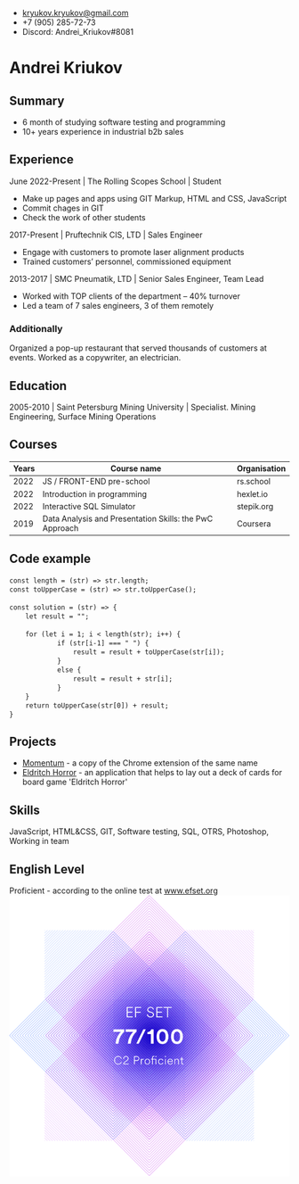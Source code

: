 - kryukov.kryukov@gmail.com
- +7 (905) 285-72-73
- Discord: Andrei_Kriukov#8081
	
# Andrei Kriukov

## Summary

- 6 month of studying software testing and programming 
- 10+ years experience in industrial b2b sales

## Experience

June 2022-Present | The Rolling Scopes School | Student

- Make up pages and apps using GIT Markup, HTML and CSS, JavaScript
- Commit chages in GIT
- Check the work of other students

2017-Present | Pruftechnik CIS, LTD | Sales Engineer

- Engage with customers to promote laser alignment products
- Trained customers’ personnel, commissioned equipment

2013-2017 | SMC Pneumatik, LTD | Senior Sales Engineer, Team Lead

- Worked with TOP clients of the department – 40% turnover
- Led a team of 7 sales engineers, 3 of them remotely

### Additionally
Organized a pop-up restaurant that served thousands of customers at events. Worked as a copywriter, an electrician.

## Education

2005-2010 | Saint Petersburg Mining University | Specialist. Mining Engineering, Surface Mining Operations

## Courses
Years | Course name | Organisation
--- | ------------ | --------
2022 | JS / FRONT-END pre-school | rs.school
2022 | Introduction in programming | hexlet.io
2022 | Interactive SQL Simulator | stepik.org
2019 |  Data Analysis and Presentation Skills: the PwC Approach | Coursera

## Code example
```
const length = (str) => str.length;
const toUpperCase = (str) => str.toUpperCase();

const solution = (str) => {
    let result = ""; 

    for (let i = 1; i < length(str); i++) {
            if (str[i-1] === " ") {
                result = result + toUpperCase(str[i]);
            }
            else {
                result = result + str[i];   
            }
    }
    return toUpperCase(str[0]) + result;
}
```

## Projects

- [Momentum](https://rolling-scopes-school.github.io/andrei-kriukov-JSFEPRESCHOOL2022Q2/momentum/) - a copy of the Chrome extension of the same name
- [Eldritch Horror](https://andrei-kriukov.github.io/codejam-eldritch/) - an application that helps to lay out a deck of cards for board game 'Eldritch Horror'

## Skills
JavaScript, HTML&CSS, GIT, Software testing, SQL, OTRS, Photoshop, Working in team

## English Level
Proficient - according to the online test at www.efset.org
![EF certificate](assets/img/certificate_77.png)
